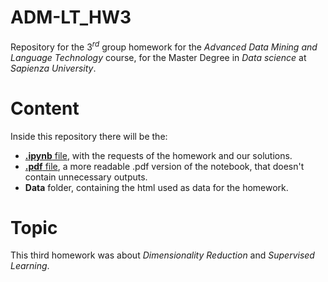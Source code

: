 # ADM-LT_HW3

Repository for the $3^{rd}$ group homework for the *Advanced Data Mining and Language Technology* course, for the Master Degree in *Data science* at *Sapienza University*.

# Content

Inside this repository there will be the:

- [**.ipynb** file](https://github.com/MaviVestini/ADM-LT_HW3/blob/main/Mignella_Vestini_DMT2023_HW3_notebook.ipynb), with the requests of the homework and our solutions.
- [**.pdf** file](https://github.com/MaviVestini/ADM-LT_HW3/blob/main/Mignella_Vestini_DMT2023_HW3_report.pdf), a more readable .pdf version of the notebook, that doesn't contain unnecessary outputs.
- **Data** folder, containing the html used as data for the homework.

# Topic

This third homework was about *Dimensionality Reduction* and *Supervised Learning*.
